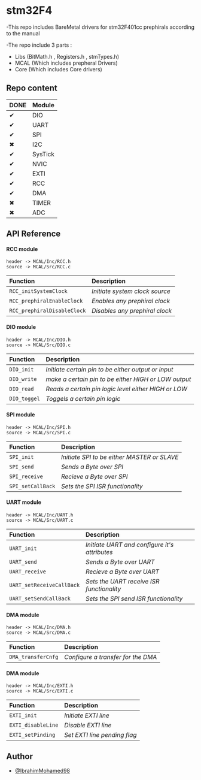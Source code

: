 # stm32F4
-This repo includes BareMetal drivers for stm32F401cc prephirals according to the manual

-The repo include 3 parts : 
- Libs  (BitMath.h , Registers.h , stmTypes.h)                                
- MCAL  (Which includes prepheral Drivers)
- Core  (Which includes Core drivers) 

## Repo content 
   
  DONE        | Module   
:-------------|----------
  &#10004;    | DIO      
  &#10004;    | UART     
  &#10004;    | SPI      
  &#10006;    | I2C      
  &#10004;    | SysTick  
  &#10004;    | NVIC     
  &#10004;    | EXTI     
  &#10004;    | RCC      
  &#10004;    | DMA
  &#10006;    | TIMER
  &#10006;    | ADC
    

## API Reference

#### RCC module

```http
header -> MCAL/Inc/RCC.h
source -> MCAL/Src/RCC.c
```
| Function                   |  Description                   |
| :-----------------------   |  :-----------------------------|
| `RCC_initSystemClock`      |  *Initiate system clock source*|
| `RCC_prephiralEnableClock` |  *Enables any prephiral clock* |
| `RCC_prephiralDisableClock`|  *Disables any prephiral clock*|

#### DIO module

```http
header -> MCAL/Inc/DIO.h
source -> MCAL/Src/DIO.c
```

| Function    |  Description                                         |
| :--------   |  :---------------------------------------------------|
| `DIO_init`  |  *Initiate certain pin to be either output or input* |
| `DIO_write` |  *make a certain pin to be either HIGH or LOW output*|
| `DIO_read`  |  *Reads a certain pin logic level either HIGH or LOW*|
| `DIO_toggel`|  *Toggels a certain pin logic*                       |

#### SPI module

```http
header -> MCAL/Inc/SPI.h
source -> MCAL/Src/SPI.c
```

| Function          |  Description                                         |
| :--------         |  :---------------------------------------------------|
| `SPI_init`        |  *Initiate  SPI to be either MASTER or SLAVE*     |
| `SPI_send`        |  *Sends a Byte over SPI*                             |
| `SPI_receive`     |  *Recieve a Byte over SPI*                           |
| `SPI_setCallBack` |  *Sets the SPI ISR functionality*                    |

#### UART module

```http
header -> MCAL/Inc/UART.h
source -> MCAL/Src/UART.c
```

| Function                   |  Description                                   |
| :--------------------------|  :---------------------------------------------|
| `UART_init`                |  *Initiate  UART and configure it's attributes*|
| `UART_send`                |  *Sends a Byte over UART*                      |
| `UART_receive`             |  *Recieve a Byte over UART*                    |
| `UART_setReceiveCallBack`  |  *Sets the UART receive ISR functionality*     |
| `UART_setSendCallBack`     |  *Sets the SPI send ISR functionality*         |


#### DMA module

```http
header -> MCAL/Inc/DMA.h
source -> MCAL/Src/DMA.c
```
| Function          | Description                        |
| :-----------------| :----------------------------------|
| `DMA_transferCnfg`| *Confiqure a transfer for the DMA* |

#### DMA module

```http
header -> MCAL/Inc/EXTI.h
source -> MCAL/Src/EXTI.c
```
| Function          | Description         |
| :-----------------| :-------------------|
| `EXTI_init`       | *Initiate EXTI line*|
| `EXTI_disableLine`| *Disable EXTI line* |
| `EXTI_setPinding` | *Set EXTI line pending flag* |




## Author

- [@IbrahimMohamed98](https://www.github.com/IbrahimMohamed98)
